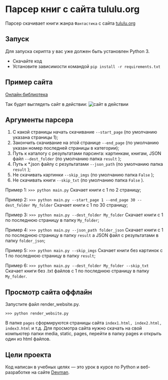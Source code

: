 # Парсер книг с сайта tululu.org
Парсер скачивает книги жанра ```Фантастика``` с сайта [tululu.org](http://tululu.org)

## Запуск
Для запуска скрипта у вас уже должен быть установлен Python 3.

- Скачайте код
- Установите зависимости командой `pip install -r requirements.txt`


## Пример сайта
[Онлайн библиотека](https://canto9112.github.io/Parse-Tululu.org/pages/index1.html)

Так будет выглядеть сайт в действии:
![сайт в действии](https://dvmn.org/filer/canonical/1591343692/665/)


## Аргументы парсера

1. С какой страницы начать скачивание ```--start_page``` (по умолчанию указана страницы 1);
2. Закончить скачивание на этой странице ```--end_page``` (по умолчанию указан номер последней страницы в категории);     
3. Путь к каталогу с результатами парсинга: картинкам, книгам, JSON файл ```--dest_folder``` (по умолчанию папка ```result``` );   
4. Путь к *.json файлу с результатами ```--json_path``` (по умолчанию папка ```result``` );       
5. Не скачивать картинки ```--skip_imgs``` (по умолчанию папка ```False``` );
6. Не скачивать книги ```--skip_txt``` (по умолчанию папка ```False``` ).


Пример 1: ```>>> python main.py``` Скачает книги с 1 по 2 страницу;

Пример 2: ```>>> python main.py --start_page 1 --end_page 30 --dest_folder My_folder``` Скачает книги с 1 по 30 страницу;

Пример 3: ```>>> python main.py --dest_folder My_folder``` Скачает книги с 1 по последнюю страницу в папку ```My_folder```;

Пример 4: ```>>> python main.py --json_path folder_json``` Скачает книги с 1 по последнюю  страницу в папку ```result``` а JSON файл с результатами в папку ```folder_json```;

Пример 5: ```>>> python main.py --skip_imgs``` Скачает книги без картинок с 1 по последнюю  страницу в папку ```result```;

Пример 6: ```>>> python main.py --dest_folder My_folder --skip_txt``` Скачает книги без .txt файлов с 1 по последнюю  страницу в папку ```My_folder```.

## Просмотр сайта оффлайн

Запустите файл render_website.py.

```>>> python render_website.py```

В папке ```pages``` сформируются страницы сайта ```index1.html, index2.html, index3.html``` и т.д.
Для просмотра сайта нужно скачать на свой компьютер папки media, static, pages, перейти в папку pages и открыть один из html файлов.
## Цели проекта

Код написан в учебных целях — это урок в курсе по Python и веб-разработке на сайте [Devman](https://dvmn.org).
